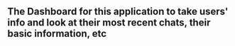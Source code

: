 ## The Dashboard for this application to take users' info and look at their most recent chats, their basic information, etc